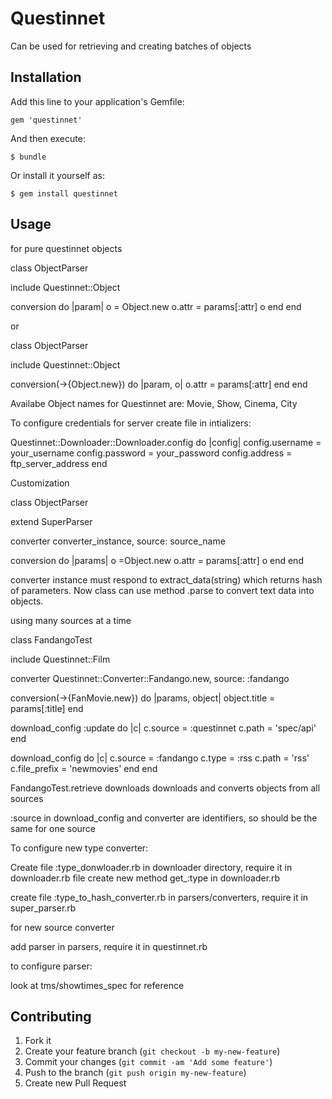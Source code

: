 # Questinnet

Can be used for retrieving and creating batches of objects

## Installation

Add this line to your application's Gemfile:

    gem 'questinnet'

And then execute:

    $ bundle

Or install it yourself as:

    $ gem install questinnet

## Usage

for pure questinnet objects

class ObjectParser

include Questinnet::Object

  conversion do |param|
    o = Object.new
    o.attr = params[:attr]
    o
  end
end

or

class ObjectParser

  include Questinnet::Object

  conversion(->{Object.new}) do |param, o|
    o.attr = params[:attr]
  end
end

Availabe Object names for Questinnet are: Movie, Show, Cinema, City

To configure credentials for server create file in intializers:

Questinnet::Downloader::Downloader.config do |config|
  config.username = your_username
  config.password = your_password
  config.address = ftp_server_address
end

Customization

class ObjectParser

  extend SuperParser

  converter converter_instance, source: source_name

  conversion do |params|
    o =Object.new
    o.attr = params[:attr]
    o
  end
end

converter instance must respond to extract_data(string) which returns hash of parameters. Now class can use method .parse to convert text data into objects.

using many sources at a time

class FandangoTest

  include Questinnet::Film

  converter Questinnet::Converter::Fandango.new, source: :fandango

  conversion(->{FanMovie.new}) do |params, object|
    object.title = params[:title]
  end

  download_config :update do |c|
    c.source = :questinnet
    c.path = 'spec/api'
  end

  download_config do |c|
    c.source = :fandango
    c.type = :rss
    c.path = 'rss'
    c.file_prefix = 'newmovies'
  end
end

FandangoTest.retrieve downloads downloads and converts objects from all sources

:source in download_config and converter are identifiers, so should be the same for one source

To configure new type converter:

Create file :type_donwloader.rb in downloader directory, require it in downloader.rb file
create new method get_:type in downloader.rb

create file :type_to_hash_converter.rb in parsers/converters, require it in super_parser.rb

for new source converter

add parser in parsers, require it in questinnet.rb

to configure parser:

look at tms/showtimes_spec for reference



## Contributing

1. Fork it
2. Create your feature branch (`git checkout -b my-new-feature`)
3. Commit your changes (`git commit -am 'Add some feature'`)
4. Push to the branch (`git push origin my-new-feature`)
5. Create new Pull Request
